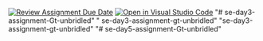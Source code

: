 [![Review Assignment Due Date](https://classroom.github.com/assets/deadline-readme-button-22041afd0340ce965d47ae6ef1cefeee28c7c493a6346c4f15d667ab976d596c.svg)](https://classroom.github.com/a/g7QA63Hz)
[![Open in Visual Studio Code](https://classroom.github.com/assets/open-in-vscode-2e0aaae1b6195c2367325f4f02e2d04e9abb55f0b24a779b69b11b9e10269abc.svg)](https://classroom.github.com/online_ide?assignment_repo_id=15583673&assignment_repo_type=AssignmentRepo)
"# se-day3-assignment-Gt-unbridled" 
" se-day3-assignment-gt-unbridled" 
"se-day3-assignment-gt-unbridled" 
"# se-day5-assignment-Gt-unbridled" 
